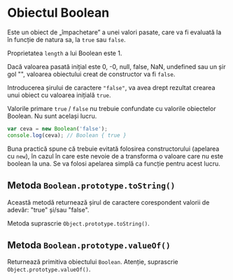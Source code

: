 # Obiectul Boolean

Este un obiect de „împachetare” a unei valori pasate, care va fi evaluată la în funcție de natura sa, la `true` sau `false`.

Proprietatea `length` a lui Boolean este 1.

Dacă valoarea pasată inițial este 0, -0, null, false, NaN, undefined sau un șir gol "", valoarea obiectului creat de constructor va fi `false`.

Introducerea șirului de caractere `"false"`, va avea drept rezultat crearea unui obiect cu valoarea inițială `true`.

Valorile primare `true` / `false` nu trebuie confundate cu valorile obiectelor Boolean. Nu sunt același lucru.

```javascript
var ceva = new Boolean('false');
console.log(ceva); // Boolean { true }
```

Buna practică spune că trebuie evitată folosirea constructorului (apelarea cu `new`), în cazul în care este nevoie de a transforma o valoare care nu este boolean la una. Se va folosi apelarea simplă ca funcție pentru acest lucru.

## Metoda `Boolean.prototype.toString()`

Această metodă returnează șirul de caractere corespondent valorii de adevăr: "true" și/sau "false".

Metoda suprascrie `Object.prototype.toString()`.

## Metoda `Boolean.prototype.valueOf()`

Returnează primitiva obiectului `Boolean`.
Atenție, suprascrie `Object.prototype.valueOf()`.
